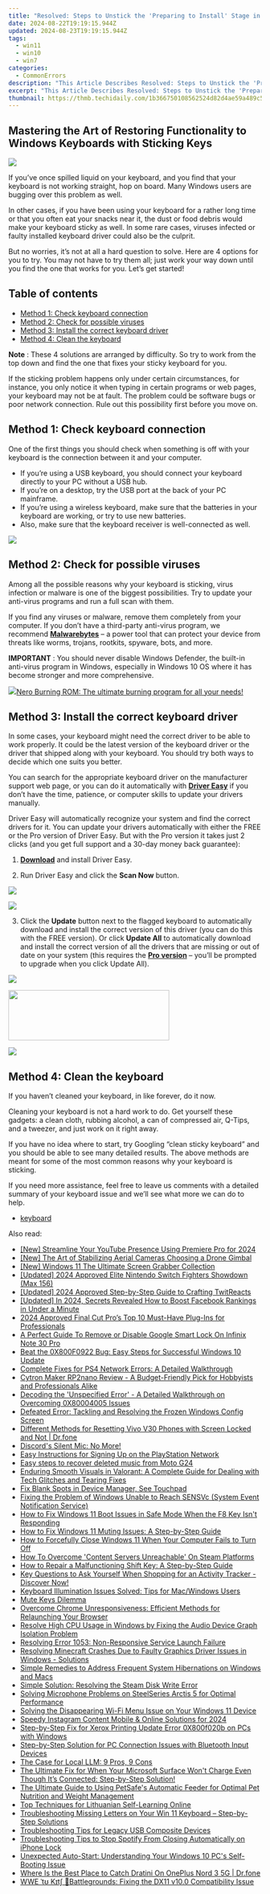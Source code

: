 ```yaml
---
title: "Resolved: Steps to Unstick the 'Preparing to Install' Stage in Windows Setup"
date: 2024-08-22T19:19:15.944Z
updated: 2024-08-23T19:19:15.944Z
tags:
  - win11
  - win10
  - win7
categories:
  - CommonErrors
description: "This Article Describes Resolved: Steps to Unstick the 'Preparing to Install' Stage in Windows Setup"
excerpt: "This Article Describes Resolved: Steps to Unstick the 'Preparing to Install' Stage in Windows Setup"
thumbnail: https://thmb.techidaily.com/1b366750108562524d82d4ae59a489c50fa84a81f8bcbe092ec793162bb9610d.jpg
---
```


## Mastering the Art of Restoring Functionality to Windows Keyboards with Sticking Keys

![](https://images.drivereasy.com/wp-content/uploads/2021/11/laptop-g190ddbc90_640.jpg)

 If you’ve once spilled liquid on your keyboard, and you find that your keyboard is not working straight, hop on board. Many Windows users are bugging over this problem as well.

 In other cases, if you have been using your keyboard for a rather long time or that you often eat your snacks near it, the dust or food debris would make your keyboard sticky as well. In some rare cases, viruses infected or faulty installed keyboard driver could also be the culprit.

 But no worries, it’s not at all a hard question to solve. Here are 4 options for you to try. You may not have to try them all; just work your way down until you find the one that works for you. Let’s get started!

## Table of contents

* [Method 1: Check keyboard connection](https://tools.techidaily.com/drivereasy/download/)
* [Method 2: Check for possible viruses](https://tools.techidaily.com/drivereasy/download/)
* [Method 3: Install the correct keyboard driver](https://tools.techidaily.com/drivereasy/download/)
* [Method 4: Clean the keyboard](https://tools.techidaily.com/drivereasy/download/)

**Note** : These 4 solutions are arranged by difficulty. So try to work from the top down and find the one that fixes your sticky keyboard for you.

 If the sticking problem happens only under certain circumstances, for instance, you only notice it when typing in certain programs or web pages, your keyboard may not be at fault. The problem could be software bugs or poor network connection. Rule out this possibility first before you move on.

## Method 1: Check keyboard connection

 One of the first things you should check when something is off with your keyboard is the connection between it and your computer.

* If you’re using a USB keyboard, you should connect your keyboard directly to your PC without a USB hub.
* If you’re on a desktop, try the USB port at the back of your PC mainframe.
* If you’re using a wireless keyboard, make sure that the batteries in your keyboard are working, or try to use new batteries.
* Also, make sure that the keyboard receiver is well-connected as well.

<!-- affiliate ads begin -->
<a href="https://shop.copernic.com/order/checkout.php?PRODS=41033091&QTY=1&AFFILIATE=108875&CART=1"><img src="https://secure.2checkout.com/images/merchant/8d30aa96e72440759f74bd2306c1fa3d/Copernic-2023-Affiliate-728x90-Advanced.png" border="0"></a>
<!-- affiliate ads end -->
## Method 2: Check for possible viruses

 Among all the possible reasons why your keyboard is sticking, virus infection or malware is one of the biggest possibilities. Try to update your anti-virus programs and run a full scan with them.

 If you find any viruses or malware, remove them completely from your computer. If you don’t have a third-party anti-virus program, we recommend **[Malwarebytes](https://tools.techidaily.com/drivereasy/download/)**  – a power tool that can protect your device from threats like worms, trojans, rootkits, spyware, bots, and more.

**IMPORTANT** : You should never disable Windows Defender, the built-in anti-virus program in Windows, especially in Windows 10 OS where it has become stronger and more comprehensive.

<!-- affiliate ads begin -->
<a href="https://store.nero.com/order/checkout.php?PRODS=39694080&QTY=1&AFFILIATE=108875&CART=1"><img src="http://cdnwww.nero.com/nero-com-wAssets/img/banners/2023/nbr/fire/Screenshot_1red_gb.jpg" border="0">Nero Burning ROM:
The ultimate burning program for all your needs!</a>
<!-- affiliate ads end -->
## Method 3: Install the correct keyboard driver

 In some cases, your keyboard might need the correct driver to be able to work properly. It could be the latest version of the keyboard driver or the driver that shipped along with your keyboard. You should try both ways to decide which one suits you better.

 You can search for the appropriate keyboard driver on the manufacturer support web page, or you can do it automatically with **[Driver Easy](https://tools.techidaily.com/drivereasy/download/)**  if you don’t have the time, patience, or computer skills to update your drivers manually.

 Driver Easy will automatically recognize your system and find the correct drivers for it. You can update your drivers automatically with either the FREE or the Pro version of Driver Easy. But with the Pro version it takes just 2 clicks (and you get full support and a 30-day money back guarantee):

 1) **[Download](https://tools.techidaily.com/drivereasy/download/)**  and install Driver Easy.

 2) Run Driver Easy and click the **Scan Now** button.

![](https://images.drivereasy.com/wp-content/uploads/2021/11/2021-11-08_11-45-50.jpg)

<!-- affiliate ads begin -->
<a href="https://store.nero.com/order/checkout.php?PRODS=42570605&QTY=1&AFFILIATE=108875&CART=1"><img src="http://cdnwww.nero.com/nero-com-wAssets/img/banners/2023/usbXcopy/Nero_USB_x_copy_Screen_2.png" border="0"></a>
<!-- affiliate ads end -->
 3) Click the **Update** button next to the flagged keyboard to automatically download and install the correct version of this driver (you can do this with the FREE version). Or click **Update All** to automatically download and install the correct version of all the drivers that are missing or out of date on your system (this requires the **[Pro version](https://tools.techidaily.com/drivereasy/download/)**  – you’ll be prompted to upgrade when you click Update All).

![](https://images.drivereasy.com/wp-content/uploads/2021/11/2021-11-08_11-45-45.jpg)

<!-- affiliate ads begin -->
<a href="https://proteahair.pxf.io/c/5597632/1983634/23621" target="_top" id="1983634"><img src="//a.impactradius-go.com/display-ad/23621-1983634" border="0" alt="" width="320" height="100"/></a><img height="0" width="0" src="https://imp.pxf.io/i/5597632/1983634/23621" style="position:absolute;visibility:hidden;" border="0" />
<!-- affiliate ads end -->
<!-- affiliate ads begin -->
<a href="https://shop.incomedia.eu/order/checkout.php?PRODS=12730965&QTY=1&AFFILIATE=108875&CART=1"><img src="https://incomedia.eu/files/images/affiliates/w5/03_WBSX5_728x90_red_CTA.jpg" border="0"></a>
<!-- affiliate ads end -->
## Method 4: Clean the keyboard

If you haven’t cleaned your keyboard, in like forever, do it now.

 Cleaning your keyboard is not a hard work to do. Get yourself these gadgets: a clean cloth, rubbing alcohol, a can of compressed air, Q-Tips, and a tweezer, and just work on it right away.

 If you have no idea where to start, try Googling “clean sticky keyboard” and you should be able to see many detailed results. The above methods are meant for some of the most common reasons why your keyboard is sticking.

 If you need more assistance, feel free to leave us comments with a detailed summary of your keyboard issue and we’ll see what more we can do to help.

* [keyboard](https://tools.techidaily.com/drivereasy/download/)

<ins class="adsbygoogle"
     style="display:block"
     data-ad-format="autorelaxed"
     data-ad-client="ca-pub-7571918770474297"
     data-ad-slot="1223367746"></ins>



<ins class="adsbygoogle"
     style="display:block"
     data-ad-client="ca-pub-7571918770474297"
     data-ad-slot="8358498916"
     data-ad-format="auto"
     data-full-width-responsive="true"></ins>

<span class="atpl-alsoreadstyle">Also read:</span>
<div><ul>
<li><a href="https://youtube-tips.techidaily.com/treamline-your-youtube-presence-using-premiere-pro-for-2024/"><u>[New] Streamline Your YouTube Presence Using Premiere Pro for 2024</u></a></li>
<li><a href="https://some-guidance.techidaily.com/new-the-art-of-stabilizing-aerial-cameras-choosing-a-drone-gimbal/"><u>[New] The Art of Stabilizing Aerial Cameras  Choosing a Drone Gimbal</u></a></li>
<li><a href="https://screen-mirroring-recording.techidaily.com/new-windows-11-the-ultimate-screen-grabber-collection/"><u>[New] Windows 11  The Ultimate Screen Grabber Collection</u></a></li>
<li><a href="https://screen-sharing-recording.techidaily.com/updated-2024-approved-elite-nintendo-switch-fighters-showdown-max-156/"><u>[Updated] 2024 Approved  Elite Nintendo Switch Fighters Showdown (Max 156)</u></a></li>
<li><a href="https://twitter-videos.techidaily.com/updated-2024-approved-step-by-step-guide-to-crafting-twitreacts/"><u>[Updated] 2024 Approved  Step-by-Step Guide to Crafting TwitReacts</u></a></li>
<li><a href="https://facebook-video-recording.techidaily.com/updated-in-2024-secrets-revealed-how-to-boost-facebook-rankings-in-under-a-minute/"><u>[Updated] In 2024, Secrets Revealed  How to Boost Facebook Rankings in Under a Minute</u></a></li>
<li><a href="https://some-techniques.techidaily.com/2024-approved-final-cut-pros-top-10-must-have-plug-ins-for-professionals/"><u>2024 Approved  Final Cut Pro’s Top 10 Must-Have Plug-Ins for Professionals</u></a></li>
<li><a href="https://unlock-android.techidaily.com/a-perfect-guide-to-remove-or-disable-google-smart-lock-on-infinix-note-30-pro-by-drfone-android/"><u>A Perfect Guide To Remove or Disable Google Smart Lock On Infinix Note 30 Pro</u></a></li>
<li><a href="https://common-error.techidaily.com/beat-the-0x800f0922-bug-easy-steps-for-successful-windows-10-update/"><u>Beat the 0X800F0922 Bug: Easy Steps for Successful Windows 10 Update</u></a></li>
<li><a href="https://common-error.techidaily.com/complete-fixes-for-ps4-network-errors-a-detailed-walkthrough/"><u>Complete Fixes for PS4 Network Errors: A Detailed Walkthrough</u></a></li>
<li><a href="https://hardware-reviews.techidaily.com/cytron-maker-rp2nano-review-a-budget-friendly-pick-for-hobbyists-and-professionals-alike/"><u>Cytron Maker RP2nano Review - A Budget-Friendly Pick for Hobbyists and Professionals Alike</u></a></li>
<li><a href="https://common-error.techidaily.com/decoding-the-unspecified-error-a-detailed-walkthrough-on-overcoming-0x80004005-issues/"><u>Decoding the 'Unspecified Error' - A Detailed Walkthrough on Overcoming 0X80004005 Issues</u></a></li>
<li><a href="https://common-error.techidaily.com/defeated-error-tackling-and-resolving-the-frozen-windows-config-screen/"><u>Defeated Error: Tackling and Resolving the Frozen Windows Config Screen</u></a></li>
<li><a href="https://techidaily.com/different-methods-for-resetting-vivo-v30-phones-with-screen-locked-and-not-drfone-by-drfone-reset-android-reset-android/"><u>Different Methods for Resetting Vivo V30 Phones with Screen Locked and Not | Dr.fone</u></a></li>
<li><a href="https://common-error.techidaily.com/1723210984997-discords-silent-mic-no-more/"><u>Discord's Silent Mic: No More!</u></a></li>
<li><a href="https://tech-renaissance.techidaily.com/easy-instructions-for-signing-up-on-the-playstation-network/"><u>Easy Instructions for Signing Up on the PlayStation Network</u></a></li>
<li><a href="https://phone-solutions.techidaily.com/easy-steps-to-recover-deleted-music-from-moto-g24-by-fonelab-android-recover-music/"><u>Easy steps to recover deleted music from Moto G24</u></a></li>
<li><a href="https://common-error.techidaily.com/enduring-smooth-visuals-in-valorant-a-complete-guide-for-dealing-with-tech-glitches-and-tearing-fixes/"><u>Enduring Smooth Visuals in Valorant: A Complete Guide for Dealing with Tech Glitches and Tearing Fixes</u></a></li>
<li><a href="https://common-error.techidaily.com/1723212386648-fix-blank-spots-in-device-manager-see-touchpad/"><u>Fix Blank Spots in Device Manager, See Touchpad</u></a></li>
<li><a href="https://common-error.techidaily.com/fixing-the-problem-of-windows-unable-to-reach-sensvc-system-event-notification-service/"><u>Fixing the Problem of Windows Unable to Reach SENSVc (System Event Notification Service)</u></a></li>
<li><a href="https://techno-recovery.techidaily.com/how-to-fix-windows-11-boot-issues-in-safe-mode-when-the-f8-key-isnt-responding/"><u>How to Fix Windows 11 Boot Issues in Safe Mode When the F8 Key Isn't Responding</u></a></li>
<li><a href="https://common-error.techidaily.com/how-to-fix-windows-11-muting-issues-a-step-by-step-guide/"><u>How to Fix Windows 11 Muting Issues: A Step-by-Step Guide</u></a></li>
<li><a href="https://common-error.techidaily.com/how-to-forcefully-close-windows-11-when-your-computer-fails-to-turn-off/"><u>How to Forcefully Close Windows 11 When Your Computer Fails to Turn Off</u></a></li>
<li><a href="https://common-error.techidaily.com/how-to-overcome-content-servers-unreachable-on-steam-platforms/"><u>How To Overcome 'Content Servers Unreachable' On Steam Platforms</u></a></li>
<li><a href="https://common-error.techidaily.com/how-to-repair-a-malfunctioning-shift-key-a-step-by-step-guide/"><u>How to Repair a Malfunctioning Shift Key: A Step-by-Step Guide</u></a></li>
<li><a href="https://tech-renaissance.techidaily.com/key-questions-to-ask-yourself-when-shopping-for-an-activity-tracker-discover-now/"><u>Key Questions to Ask Yourself When Shopping for an Activity Tracker - Discover Now!</u></a></li>
<li><a href="https://common-error.techidaily.com/keyboard-illumination-issues-solved-tips-for-macwindows-users/"><u>Keyboard Illumination Issues Solved: Tips for Mac/Windows Users</u></a></li>
<li><a href="https://win-howtos.techidaily.com/mute-keys-dilemma/"><u>Mute Keys Dilemma</u></a></li>
<li><a href="https://common-error.techidaily.com/overcome-chrome-unresponsiveness-efficient-methods-for-relaunching-your-browser/"><u>Overcome Chrome Unresponsiveness: Efficient Methods for Relaunching Your Browser</u></a></li>
<li><a href="https://common-error.techidaily.com/resolve-high-cpu-usage-in-windows-by-fixing-the-audio-device-graph-isolation-problem/"><u>Resolve High CPU Usage in Windows by Fixing the Audio Device Graph Isolation Problem</u></a></li>
<li><a href="https://common-error.techidaily.com/resolving-error-1053-non-responsive-service-launch-failure/"><u>Resolving Error 1053: Non-Responsive Service Launch Failure</u></a></li>
<li><a href="https://common-error.techidaily.com/resolving-minecraft-crashes-due-to-faulty-graphics-driver-issues-in-windows-solutions/"><u>Resolving Minecraft Crashes Due to Faulty Graphics Driver Issues in Windows - Solutions</u></a></li>
<li><a href="https://common-error.techidaily.com/simple-remedies-to-address-frequent-system-hibernations-on-windows-and-macs/"><u>Simple Remedies to Address Frequent System Hibernations on Windows and Macs</u></a></li>
<li><a href="https://common-error.techidaily.com/simple-solution-resolving-the-steam-disk-write-error/"><u>Simple Solution: Resolving the Steam Disk Write Error</u></a></li>
<li><a href="https://common-error.techidaily.com/solving-microphone-problems-on-steelseries-arctis-5-for-optimal-performance/"><u>Solving Microphone Problems on SteelSeries Arctis 5 for Optimal Performance</u></a></li>
<li><a href="https://common-error.techidaily.com/solving-the-disappearing-wi-fi-menu-issue-on-your-windows-11-device/"><u>Solving the Disappearing Wi-Fi Menu Issue on Your Windows 11 Device</u></a></li>
<li><a href="https://instagram-clips.techidaily.com/speedy-instagram-content-mobile-and-online-solutions-for-2024/"><u>Speedy Instagram Content  Mobile & Online Solutions for 2024</u></a></li>
<li><a href="https://common-error.techidaily.com/step-by-step-fix-for-xerox-printing-update-error-0x800f020b-on-pcs-with-windows/"><u>Step-by-Step Fix for Xerox Printing Update Error 0X800f020b on PCs with Windows</u></a></li>
<li><a href="https://common-error.techidaily.com/step-by-step-solution-for-pc-connection-issues-with-bluetooth-input-devices/"><u>Step-by-Step Solution for PC Connection Issues with Bluetooth Input Devices</u></a></li>
<li><a href="https://tech-revival.techidaily.com/the-case-for-local-llm-9-pros-9-cons/"><u>The Case for Local LLM: 9 Pros, 9 Cons</u></a></li>
<li><a href="https://common-error.techidaily.com/the-ultimate-fix-for-when-your-microsoft-surface-wont-charge-even-though-its-connected-step-by-step-solution/"><u>The Ultimate Fix for When Your Microsoft Surface Won't Charge Even Though It’s Connected: Step-by-Step Solution!</u></a></li>
<li><a href="https://buynow-tips.techidaily.com/the-ultimate-guide-to-using-petsafes-automatic-feeder-for-optimal-pet-nutrition-and-weight-management/"><u>The Ultimate Guide to Using PetSafe's Automatic Feeder for Optimal Pet Nutrition and Weight Management</u></a></li>
<li><a href="https://mondly-stories.techidaily.com/top-techniques-for-lithuanian-self-learning-online/"><u>Top Techniques for Lithuanian Self-Learning Online</u></a></li>
<li><a href="https://common-error.techidaily.com/troubleshooting-missing-letters-on-your-win-11-keyboard-step-by-step-solutions/"><u>Troubleshooting Missing Letters on Your Win 11 Keyboard – Step-by-Step Solutions</u></a></li>
<li><a href="https://driver-error.techidaily.com/troubleshooting-tips-for-legacy-usb-composite-devices/"><u>Troubleshooting Tips for Legacy USB Composite Devices</u></a></li>
<li><a href="https://fox-that.techidaily.com/troubleshooting-tips-to-stop-spotify-from-closing-automatically-on-iphone-lock/"><u>Troubleshooting Tips to Stop Spotify From Closing Automatically on iPhone Lock</u></a></li>
<li><a href="https://common-error.techidaily.com/unexpected-auto-start-understanding-your-windows-10-pcs-self-booting-issue/"><u>Unexpected Auto-Start: Understanding Your Windows 10 PC's Self-Booting Issue</u></a></li>
<li><a href="https://android-pokemon-go.techidaily.com/where-is-the-best-place-to-catch-dratini-on-oneplus-nord-3-5g-drfone-by-drfone-virtual-android/"><u>Where Is the Best Place to Catch Dratini On OnePlus Nord 3 5G | Dr.fone</u></a></li>
<li><a href="https://common-error.techidaily.com/wwe-t-kt-battlegrounds-fixing-the-dx11-v100-compatibility-issue/"><u>WWE ˈtʊ Kɪtʃ 🥊Battlegrounds: Fixing the DX11 v10.0 Compatibility Issue</u></a></li>
</ul></div>
